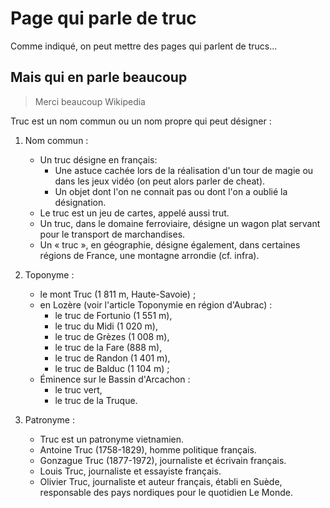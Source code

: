 # Page qui parle de truc

Comme indiqué, on peut mettre des pages qui parlent de trucs...

## Mais qui en parle beaucoup 

> Merci beaucoup Wikipedia

Truc est un nom commun ou un nom propre qui peut désigner :

1. Nom commun :

	- Un truc désigne en français:
		- Une astuce cachée lors de la réalisation d'un tour de magie ou dans les jeux vidéo (on peut alors parler de cheat).
		- Un objet dont l'on ne connait pas ou dont l'on a oublié la désignation.
	- Le truc est un jeu de cartes, appelé aussi trut.
	- Un truc, dans le domaine ferroviaire, désigne un wagon plat servant pour le transport de marchandises.
	- Un « truc », en géographie, désigne également, dans certaines régions de France, une montagne arrondie (cf. infra).

2. Toponyme :

	- le mont Truc (1 811 m, Haute-Savoie) ;
	- en Lozère (voir l'article Toponymie en région d'Aubrac) :
		- le truc de Fortunio (1 551 m),
		- le truc du Midi (1 020 m),
		- le truc de Grèzes (1 008 m),
		- le truc de la Fare (888 m),
		- le truc de Randon (1 401 m),
		- le truc de Balduc (1 104 m) ;
	- Éminence sur le Bassin d'Arcachon :
		- le truc vert,
		- le truc de la Truque.
 
3. Patronyme :

	- Truc est un patronyme vietnamien.
	- Antoine Truc (1758-1829), homme politique français.
	- Gonzague Truc (1877-1972), journaliste et écrivain français.
	- Louis Truc, journaliste et essayiste français.
	- Olivier Truc, journaliste et auteur français, établi en Suède, responsable des pays nordiques pour le quotidien Le Monde.

